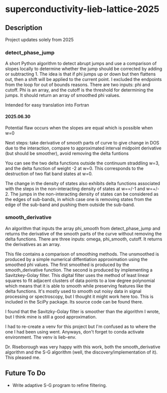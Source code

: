 # superconductivity-lieb-lattice-2025
## Description

Project updates solely from 2025

### detect_phase_jump

A short Python algorithm to detect abrupt jumps and use a comparison of slopes locally to determine whether the jump should be corrected by adding or subtracting 1. The idea is that if phi jumps up or down but then flattens out, then a shift will be applied to the current point. I excluded the endpoints from the loop for out of bounds reasons. There are two inputs: phi and cutoff. Phi is an array, and the cutoff is the threshold for determining the jumps. It should return an array of smoothed phi values.

Intended for easy translation into Fortran

#### 2025.06.30 

Potential flaw occurs when the slopes are equal which is possible when w=0

Next steps: take derivative of smooth parts of curve to give change in DOS due to the interaction, compare to approximated interval midpoint derivative (but should be smoother), avoid removing the delta funtions

You can see the two delta functions outside the continuum straddling w=3, and the delta function of weight -2 at w=0. This corresponds to the destruction of two flat band states at w=0.

The change in the density of states also exhibits delta functions associated with the steps in the non-interacting density of states at w==/-1 and w=+/- 2. The jumps in the non-interacting density of states can be considered as the edges of sub-bands, in which case one is removing states from the edge of the sub-band and pushing them outside the sub-band.

### smooth_derivative

An algorithm that inputs the array phi_smooth from detect_phase_jump and returns the derivative of the smooth parts of the curve without removing the delta functions. There are three inputs: omega, phi_smooth, cutoff. It returns the derivatives as an array. 

This file contains a comparison of smoothing methods. The unsmoothed is produced by a simple numerical diffentiation approximation using the smoothed phi values. The first smoothed is produced by the smooth_derivative function. The second is produced by implementing a Savitzkey-Golay filter. This digital filter uses the method of least linear squares to fit adjacent clusters of data points to a low degree polynomial which means that it is able to smooth while preserving features like the delta functions. It's mostly used to smooth out noisy data in signal processing or spectroscopy, but I thought it might work here too. This is included in the SciPy package. Its source code can be found there.

I found that the Savitzky-Golay filter is smoother than the algorithm I wrote, but I think mine is still a good approximation.

I had to re-create a venv for this project but I'm confused as to where the one I had been using went. Anyways, don't forget to conda activate environment. The venv is lieb-env.

Dr. Riseborough was very happy with this work, both the smooth_derivative algorithm and the S-G algorithm (well, the discovery/implementation of it). This pleased me. 

## Future To Do

- Write adaptive S-G program to refine filtering. 